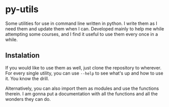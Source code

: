 # py-utils

Some utilities for use in command line written in python. I write them as I need them and update them when I can. Developed mainly to help me while attempting some courses, and I find it useful to use them every once in a while. 

## Instalation

If you would like to use them as well, just clone the repository to wherever. For every single utility, you can use ```--help``` to see what's up and how to use it. You know the drill.

Alternatively, you can also import them as modules and use the functions therein. I am gonna put a documentation with all the functions and all the wonders they can do.
